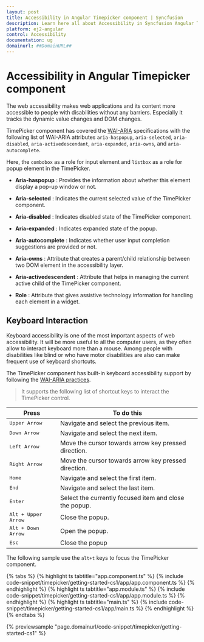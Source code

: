 ```yaml
---
layout: post
title: Accessibility in Angular Timepicker component | Syncfusion
description: Learn here all about Accessibility in Syncfusion Angular Timepicker component of Syncfusion Essential JS 2 and more.
platform: ej2-angular
control: Accessibility 
documentation: ug
domainurl: ##DomainURL##
---
```


# Accessibility in Angular Timepicker component

The web accessibility makes web applications and its content more accessible to people with disabilities without any
barriers. Especially it tracks the dynamic value changes and DOM changes.

TimePicker component has covered the
[WAI-ARIA](http://www.w3.org/WAI/PF/aria-practices)  specifications with the following list of WAI-ARIA attributes
`aria-haspopup`, `aria-selected`, `aria-disabled`, `aria-activedescendant`, `aria-expanded`, `aria-owns`,
and `aria-autocomplete`.

Here, the `combobox` as a role for input element and `listbox` as a role for popup element in the TimePicker.

* **Aria-haspopup** : Provides the information about whether this element display a pop-up window or not.

* **Aria-selected** : Indicates the current selected value of the TimePicker component.

* **Aria-disabled** : Indicates disabled state of the TimePicker component.

* **Aria-expanded** : Indicates expanded state of the popup.

* **Aria-autocomplete** : Indicates whether user input completion suggestions are provided or not.

* **Aria-owns** : Attribute that creates a parent/child relationship between two DOM element in the accessibility layer.

* **Aria-activedescendent** : Attribute that helps in managing the current active child of the TimePicker
component.

* **Role** : Attribute that gives assistive technology information for handling each element in a widget.

## Keyboard Interaction

Keyboard accessibility is one of the most important aspects of web accessibility. It will be more useful to
all the computer users, as they often allow to interact keyboard more than a mouse.
Among people with disabilities like blind or who have motor disabilities are also can make frequent use of keyboard shortcuts.

The TimePicker component has built-in keyboard accessibility support by following the
[WAI-ARIA practices](http://www.w3.org/WAI/PF/aria-practices).

> It supports the following list of shortcut keys to interact the TimePicker control.

| **Press** | **To do this** |
| --- | --- |
| <kbd>Upper Arrow</kbd> | Navigate and select the previous item. |
| <kbd>Down Arrow</kbd> | Navigate and select the next item. |
| <kbd>Left Arrow</kbd> | Move the cursor towards arrow key pressed direction. |
| <kbd>Right Arrow</kbd> | Move the cursor towards arrow key pressed direction. |
| <kbd>Home</kbd> | Navigate and select the first item. |
| <kbd>End</kbd> | Navigate and select the last item. |
| <kbd>Enter</kbd> | Select the currently focused item and close the popup. |
| <kbd>Alt + Upper Arrow</kbd> | Close the popup. |
| <kbd>Alt + Down Arrow</kbd> | Open the popup. |
| <kbd>Esc</kbd> | Close the popup |

The following sample use the `alt+t` keys to focus the TimePicker component.

{% tabs %}
{% highlight ts tabtitle="app.component.ts" %}
{% include code-snippet/timepicker/getting-started-cs1/app/app.component.ts %}
{% endhighlight %}
{% highlight ts tabtitle="app.module.ts" %}
{% include code-snippet/timepicker/getting-started-cs1/app/app.module.ts %}
{% endhighlight %}
{% highlight ts tabtitle="main.ts" %}
{% include code-snippet/timepicker/getting-started-cs1/app/main.ts %}
{% endhighlight %}
{% endtabs %}
  
{% previewsample "page.domainurl/code-snippet/timepicker/getting-started-cs1" %}
